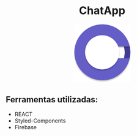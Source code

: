 <h1 style="text-align:center"><strong>ChatApp</strong></h1>
<div style="text-align:center">
    <img src="./public/icon.svg" style="width:150px">
</div>

## Ferramentas utilizadas:

- REACT
- Styled-Components
- Firebase

